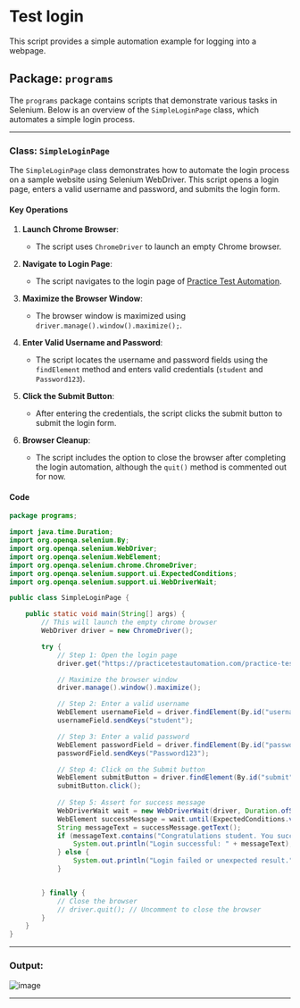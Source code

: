 # Test login

This script provides a simple automation example for logging into a webpage. 

## Package: `programs`

The `programs` package contains scripts that demonstrate various tasks in Selenium. Below is an overview of the `SimpleLoginPage` class, which automates a simple login process.

---

### Class: `SimpleLoginPage`

The `SimpleLoginPage` class demonstrates how to automate the login process on a sample website using Selenium WebDriver. This script opens a login page, enters a valid username and password, and submits the login form.

#### Key Operations

1. **Launch Chrome Browser**:
   - The script uses `ChromeDriver` to launch an empty Chrome browser.

2. **Navigate to Login Page**:
   - The script navigates to the login page of [Practice Test Automation](https://practicetestautomation.com/practice-test-login/).

3. **Maximize the Browser Window**:
   - The browser window is maximized using `driver.manage().window().maximize();`.

4. **Enter Valid Username and Password**:
   - The script locates the username and password fields using the `findElement` method and enters valid credentials (`student` and `Password123`).

5. **Click the Submit Button**:
   - After entering the credentials, the script clicks the submit button to submit the login form.

6. **Browser Cleanup**:
   - The script includes the option to close the browser after completing the login automation, although the `quit()` method is commented out for now.

#### Code

```java
package programs;

import java.time.Duration;
import org.openqa.selenium.By;
import org.openqa.selenium.WebDriver;
import org.openqa.selenium.WebElement;
import org.openqa.selenium.chrome.ChromeDriver;
import org.openqa.selenium.support.ui.ExpectedConditions;
import org.openqa.selenium.support.ui.WebDriverWait;

public class SimpleLoginPage {

    public static void main(String[] args) {
        // This will launch the empty chrome browser
        WebDriver driver = new ChromeDriver();

        try {
            // Step 1: Open the login page
            driver.get("https://practicetestautomation.com/practice-test-login/");

            // Maximize the browser window
            driver.manage().window().maximize();

            // Step 2: Enter a valid username
            WebElement usernameField = driver.findElement(By.id("username"));
            usernameField.sendKeys("student");

            // Step 3: Enter a valid password
            WebElement passwordField = driver.findElement(By.id("password"));
            passwordField.sendKeys("Password123");

            // Step 4: Click on the Submit button
            WebElement submitButton = driver.findElement(By.id("submit"));
            submitButton.click();
            
            // Step 5: Assert for success message
            WebDriverWait wait = new WebDriverWait(driver, Duration.ofSeconds(10));
            WebElement successMessage = wait.until(ExpectedConditions.visibilityOfElementLocated(By.cssSelector(".has-text-align-center")));
            String messageText = successMessage.getText();
            if (messageText.contains("Congratulations student. You successfully logged in!") || messageText.contains("Logged In Successfully")) {
                System.out.println("Login successful: " + messageText);
            } else {
                System.out.println("Login failed or unexpected result.");
            }


        } finally {
            // Close the browser
            // driver.quit(); // Uncomment to close the browser
        }
    }
}
```

---
 ### Output:
![image](https://github.com/user-attachments/assets/12987b98-4921-4e4f-9d13-98b2415519c6)

 ---
